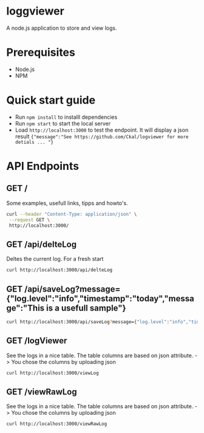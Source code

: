 # loggviewer

A node.js application to store and view logs.


# Prerequisites

- Node.js
- NPM

# Quick start guide 

- Run `npm install` to installl dependencies
- Run `npm start` to start the local server
- Load `http://localhost:3000` to test the endpoint. It will display a json result `{"message":"See https://github.com/Ckal/logviewer for more detials ... "}`

# API Endpoints

## GET /
Some examples, usefull links, tipps and howto's.

```bash
curl --header "Content-Type: application/json" \
 --request GET \
 http://localhost:3000/
```

## GET /api/delteLog

Deltes the current log. For a fresh start

```bash
curl http://localhost:3000/api/delteLog
```

## GET /api/saveLog?message={"log.level":"info","timestamp":"today","message":"This is a usefull sample"} 

```bash
curl http://localhost:3000/api/saveLog?message={"log.level":"info","timestamp":"today","message":"This is a usefull sample"}
```

## GET /logViewer
See the logs in a nice table. The table columns are based on json attribute. -> You chose the columns by uploading json
```bash
curl http://localhost:3000/viewLog
```

## GET /viewRawLog
See the logs in a nice table. The table columns are based on json attribute. -> You chose the columns by uploading json
```bash
curl http://localhost:3000/viewRawLog
```
